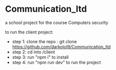 # Communication_ltd
a school project for the course Computers security




to run the client project: 

- step 1: clone the repo : git clone https://github.com/darkolol9/Communication_ltd
- step 2: cd into /client
- step 3: run "npm i" to install
- step 4: run "npm run dev" to run the project


